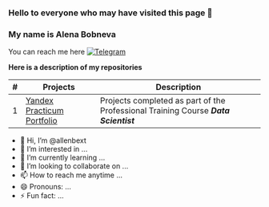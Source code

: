 ### Hello to everyone who may have visited this page 👋

### My name is Alena Bobneva

You can reach me here [![Telegram](https://disk.yandex.ru/i/WX4Rp1UEn_Esfg)](https://t.me/AlenaBobneva)


**Here is a description of my repositories** 

| #  | Projects | Description | 
| -- | ----------------------------- | ------------- | 
| 1  | [Yandex Practicum Portfolio](https://github.com/allenbext/Portfolio) | Projects completed as part of the Professional Training Course ***Data Scientist*** |  



- 👋 Hi, I’m @allenbext
- 👀 I’m interested in ...
- 🌱 I’m currently learning ...
- 💞️ I’m looking to collaborate on ...
- 📫 How to reach me anytime ...
- 😄 Pronouns: ...
- ⚡ Fun fact: ...

<!---
allenbext/allenbext is a ✨ special ✨ repository because its `README.md` (this file) appears on your GitHub profile.
You can click the Preview link to take a look at your changes.
--->
